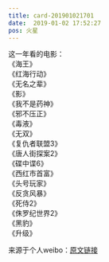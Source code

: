 ```yaml
---
title: card-201901021701
date:  2019-01-02 17:52:27
pos: 火星
---
```

这一年看的电影：<br />《海王》<br />《红海行动》<br />《无名之辈》<br />《影》<br />《我不是药神》<br />《邪不压正》<br />《毒液》<br />《无双》<br />《复仇者联盟3》<br />《唐人街探案2》<br />《碟中谍6》<br />《西红市首富》<br />《头号玩家》<br />《反贪风暴》<br />《死侍2》<br />《侏罗纪世界2》<br />《黑豹》<br />《升级》 

来源于个人weibo：[原文链接](https://m.weibo.cn/status/Ha6f2k9g0?mblogid=Ha6f2k9g0)